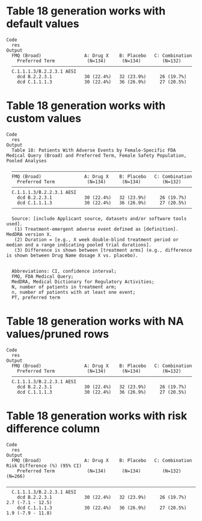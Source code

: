 # Table 18 generation works with default values

    Code
      res
    Output
      FMQ (Broad)                A: Drug X    B: Placebo   C: Combination
        Preferred Term            (N=134)      (N=134)        (N=132)    
      ———————————————————————————————————————————————————————————————————
      C.1.1.1.3/B.2.2.3.1 AESI                                           
        dcd B.2.2.3.1            30 (22.4%)   32 (23.9%)     26 (19.7%)  
        dcd C.1.1.1.3            30 (22.4%)   36 (26.9%)     27 (20.5%)  

# Table 18 generation works with custom values

    Code
      res
    Output
      Table 18: Patients With Adverse Events by Female-Specific FDA Medical Query (Broad) and Preferred Term, Female Safety Population, Pooled Analyses
      
      ———————————————————————————————————————————————————————————————————
      FMQ (Broad)                A: Drug X    B: Placebo   C: Combination
        Preferred Term            (N=134)      (N=134)        (N=132)    
      ———————————————————————————————————————————————————————————————————
      C.1.1.1.3/B.2.2.3.1 AESI                                           
        dcd B.2.2.3.1            30 (22.4%)   32 (23.9%)     26 (19.7%)  
        dcd C.1.1.1.3            30 (22.4%)   36 (26.9%)     27 (20.5%)  
      ———————————————————————————————————————————————————————————————————
      
      Source: [include Applicant source, datasets and/or software tools used].
       (1) Treatment-emergent adverse event defined as [definition]. MedDRA version X.
       (2) Duration = [e.g., X week double-blind treatment period or median and a range indicating pooled trial durations].
       (3) Difference is shown between [treatment arms] (e.g., difference is shown between Drug Name dosage X vs. placebo).
      
      
      Abbreviations: CI, confidence interval;
      FMQ, FDA Medical Query;
      MedDRA, Medical Dictionary for Regulatory Activities;
      N, number of patients in treatment arm;
      n, number of patients with at least one event;
      PT, preferred term

# Table 18 generation works with NA values/pruned rows

    Code
      res
    Output
      FMQ (Broad)                A: Drug X    B: Placebo   C: Combination
        Preferred Term            (N=134)      (N=134)        (N=132)    
      ———————————————————————————————————————————————————————————————————
      C.1.1.1.3/B.2.2.3.1 AESI                                           
        dcd B.2.2.3.1            30 (22.4%)   32 (23.9%)     26 (19.7%)  
        dcd C.1.1.1.3            30 (22.4%)   36 (26.9%)     27 (20.5%)  

# Table 18 generation works with risk difference column

    Code
      res
    Output
      FMQ (Broad)                A: Drug X    B: Placebo   C: Combination   Risk Difference (%) (95% CI)
        Preferred Term            (N=134)      (N=134)        (N=132)                 (N=266)           
      ——————————————————————————————————————————————————————————————————————————————————————————————————
      C.1.1.1.3/B.2.2.3.1 AESI                                                                          
        dcd B.2.2.3.1            30 (22.4%)   32 (23.9%)     26 (19.7%)          2.7 (-7.1 - 12.5)      
        dcd C.1.1.1.3            30 (22.4%)   36 (26.9%)     27 (20.5%)          1.9 (-7.9 - 11.8)      

